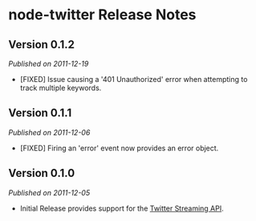 # node-twitter Release Notes

## Version 0.1.2

*Published on 2011-12-19*

* [FIXED] Issue causing a '401 Unauthorized' error when attempting to track multiple keywords.

## Version 0.1.1

*Published on 2011-12-06*

* [FIXED] Firing an 'error' event now provides an error object.


## Version 0.1.0

*Published on 2011-12-05*

* Initial Release provides support for the [Twitter Streaming API](https://dev.twitter.com/docs/streaming-api).
